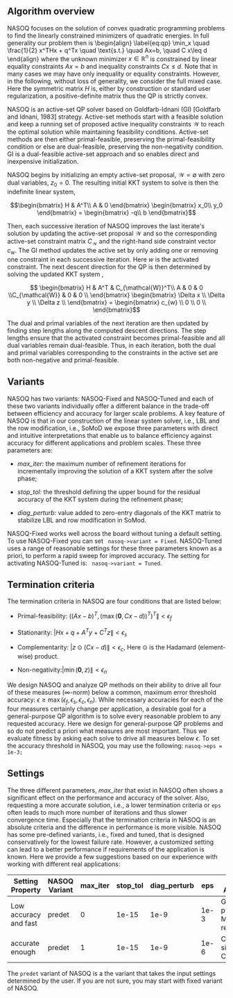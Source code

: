 ## Algorithm overview
NASOQ focuses on the solution of convex quadratic programming problems to find the linearly constrained minimizers of quadratic energies. In full generality our problem then is 
\begin{align} 
 \label{eq:qp}
\min_x \quad \frac{1}{2} x^THx + q^Tx \quad \text{s.t.}
\quad  Ax=b, \quad  C  x\leq d
\end{align}
where the unknown minimizer $x \in \mathbb{R}^n$ is constrained by linear equality constraints $A x=b$ and inequality constraints $Cx\leq d$. 
Note that in many cases we may have only inequality or equality constraints. However, in the following, without loss of generality, we consider the full mixed case. 
Here the symmetric matrix $H$ is, either by construction or standard user regularization, a positive-definite matrix thus the QP is strictly convex.


NASOQ is an active-set QP solver based on Goldfarb-Idnani (GI) [Goldfarb and Idnani, 1983] strategy. 
Active-set methods start with a feasible solution and keep a running set of proposed active inequality constraints $\mathcal{W}$ to reach the optimal solution while maintaining feasibility conditions. 
Active-set methods are then either primal-feasible, preserving the primal-feasibility condition or else are dual-feasible, preserving the non-negativity condition. 
GI is a dual-feasible active-set approach and so enables direct and inexpensive initialization.  
 

NASOQ begins by initializing an empty active-set proposal, $\mathcal{W} = \emptyset$ with zero dual variables, $z_0 = 0$.
The resulting initial KKT system to solve is then the indefinite linear system, 

$$\begin{bmatrix} H & A^T\\ A & 0 \end{bmatrix} \begin{bmatrix} x_0\\ y_0 \end{bmatrix} = \begin{bmatrix} -q\\ b \end{bmatrix}$$

Then, each successive iteration of NASOQ improves the last iterate's solution by updating the active-set proposal $\mathcal{W}$ and so the corresponding active-set constraint matrix $C_{\mathcal{W}}$ and the right-hand side constraint vector $c_{w}$. The GI method updates the active set by only adding one or removing one constraint in each successive iteration. Here $w$ is the activated constraint.
The next descent direction for the QP is then determined by solving the updated KKT system ,

$$  \begin{bmatrix} H & A^T & C_{\mathcal{W}}^T\\ A & 0 & 0 \\C_{\mathcal{W}} & 0 & 0 \\ \end{bmatrix} \begin{bmatrix} \Delta x \\ \Delta y \\ \Delta z \\ \end{bmatrix} = \begin{bmatrix} c_{w} \\ 0 \\ 0 \\ \end{bmatrix}$$

The dual and primal variables of the next iteration are then updated by finding step lengths along the computed descent directions. The step lengths ensure that the activated constraint becomes primal-feasible and all dual variables remain dual-feasible. 
Thus, in each iteration, both the dual and primal variables corresponding to the constraints in the active set are both non-negative and primal-feasible. 


## Variants
NASOQ has two variants: NASOQ-Fixed and NASOQ-Tuned and each of these two variants individually offer a different balance in the trade-off between efficiency and accuracy for larger scale problems. 
A key feature of NASOQ is that in our construction of the linear system solver, i.e., LBL and the row modification, i.e., SoMoD we expose three parameters with direct and intuitive interpretations that enable us to balance efficiency against accuracy for different applications and problem
scales.
These three parameters are: 

- *max_iter:* the maximum number of refinement iterations for incrementally improving the solution of a KKT system after
the solve phase;

- *stop_tol:* the threshold defining the upper bound for the residual accuracy of the KKT system during the refinement phase;

- *diag_perturb:* value added to zero-entry diagonals of the KKT matrix to stabilize LBL and row modification in SoMod.


NASOQ-Fixed works well across the board without tuning a default setting. To use NASOQ-Fixed you can set ``` nasoq->variant = Fixed```. 
 NASOQ-Tuned uses a range of reasonable settings for these three parameters known as a priori, to perform a rapid sweep for improved accuracy. The setting for activating NASOQ-Tuned is:
 ``` nasoq->variant = Tuned```.


## Termination criteria
The termination criteria in NASOQ are four conditions that are listed below:

* Primal-feasibility: $\Big( (Ax-b)^T, (\max(\textbf{0},Cx-d))^T \Big)^T \| < \epsilon_f$

* Stationarity: $|Hx + q + A^{T}y + C^{T}z\| < \epsilon_s$

* Complementarity: $|z \odot (Cx-d)\| < \epsilon_c$, Here $\odot$ is the Hadamard (element-wise) product.

* Non-negativity:$|\min(\textbf{0},z)\| < \epsilon_n$

We design NASOQ and analyze QP methods on their ability to drive all four of these measures ($\infty$-norm) below a common, maximum error threshold accuracy: $\epsilon \geq \max(\epsilon_f,\epsilon_s,\epsilon_c,\epsilon_n)$. 
While necessary accuracies for each of the four measures certainly change per application, a desirable goal for a general-purpose QP algorithm is to solve every reasonable problem to any requested accuracy. 
Here we design for general-purpose QP problems and so do not predict a priori what measures are most important. Thus we evaluate fitness by asking each solve to drive all measures below $\epsilon$. To set the accuracy threshold in NASOQ, you may use the following:
```nasoq->eps = 1e-3; ```



## Settings
The three different parameters, *max_iter* that exist in NASOQ often shows a significant effect on the performance and accuracy of the solver. Also, requesting a more accurate solution, i.e., a lower termination criteria or `eps` often leads to much more number of iterations and thus slower convergence time. Especially that the termination criteria in NASOQ is an absolute criteria and the difference in performance is more visible.
NASOQ has some pre-defined variants, i.e., fixed and tuned, that is designed conservatively for the lowest failure rate. However, a customized setting can lead to a better performance if requirements of the application is known. 
Here we provide a few suggestions based on our experience with working with different real applications:

<table>
  <thead>
    <tr>
      <th> Setting Property </th>
      <th> NASOQ Variant </th>
      <th> max_iter </th>
      <th> stop_tol </th>
      <th> diag_perturb </th>
      <th> eps </th>
      <th> Example Applications</th>
    </tr>
  </thead>
  <tbody>
    <tr>
      <td>Low accuracy and fast</td>
      <td>predet</td>
      <td>0</td>
      <td>1e-15</td>
      <td>1e-9</td>
      <td>1e-3</td>
      <td>Geometry processing, Model reconstruction</td>
    </tr>
    <tr>
      <td>accurate enough</td>
      <td>predet</td>
      <td>1</td>
      <td>1e-15</td>
      <td>1e-9</td>
      <td>1e-6</td>
      <td>Contact simulations, Control</td>
    </tr>
  </tbody>
</table>

The `predet` variant of NASOQ is a the variant that takes the input settings determined by the user. If you are not sure, you may start with fixed variant of NASOQ.




